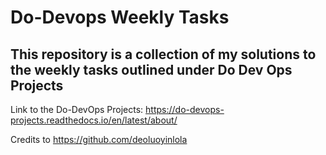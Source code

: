 # Do-Devops Weekly Tasks

## This repository is a collection of my solutions to the weekly tasks outlined under Do Dev Ops Projects

Link to the Do-DevOps Projects: https://do-devops-projects.readthedocs.io/en/latest/about/

Credits to https://github.com/deoluoyinlola 
